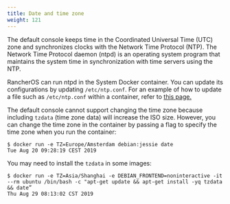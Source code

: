 ```yaml
---
title: Date and time zone
weight: 121
---
```


The default console keeps time in the Coordinated Universal Time (UTC) zone and synchronizes clocks with the Network Time Protocol (NTP). The Network Time Protocol daemon (ntpd) is an operating system program that maintains the system time in synchronization with time servers using the NTP. 

RancherOS can run ntpd in the System Docker container. You can update its configurations by updating `/etc/ntp.conf`. For an example of how to update a file such as `/etc/ntp.conf` within a container, refer to [this page.]({{<baseurl>}}/os/v1.x/en/installation/configuration/write-files/#writing-files-in-specific-system-services)

The default console cannot support changing the time zone because including `tzdata` (time zone data) will increase the ISO size. However, you can change the time zone in the container by passing a flag to specify the time zone when you run the container:

```
$ docker run -e TZ=Europe/Amsterdam debian:jessie date
Tue Aug 20 09:28:19 CEST 2019
```

You may need to install the `tzdata` in some images:

```
$ docker run -e TZ=Asia/Shanghai -e DEBIAN_FRONTEND=noninteractive -it --rm ubuntu /bin/bash -c "apt-get update && apt-get install -yq tzdata && date”
Thu Aug 29 08:13:02 CST 2019
```
